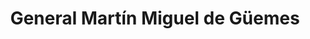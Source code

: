 ---
title: General Martín Miguel de Güemes
url: /general-martin-miguel-de-guemes/
latitude: -24.672
longitude: -65.039
---
